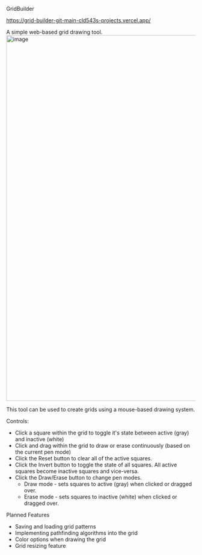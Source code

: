 GridBuilder

https://grid-builder-git-main-cld543s-projects.vercel.app/

A simple web-based grid drawing tool.
<img width="971" alt="image" src="https://github.com/user-attachments/assets/1a0ef5ea-cdc6-4d43-a3b3-d5abb4e3cf66">


This tool can be used to create grids using a mouse-based drawing system.

Controls:

- Click a square within the grid to toggle it's state between active (gray) and inactive (white)
- Click and drag within the grid to draw or erase continuously (based on the current pen mode)
- Click the Reset button to clear all of the active squares.
- Click the Invert button to toggle the state of all squares. All active squares become inactive squares and vice-versa.
- Click the Draw/Erase button to change pen modes.
  - Draw mode - sets squares to active (gray) when clicked or dragged over.
  - Erase mode - sets squares to inactive (white) when clicked or dragged over.

Planned Features
- Saving and loading grid patterns
- Implementing pathfinding algorithms into the grid
- Color options when drawing the grid
- Grid resizing feature
